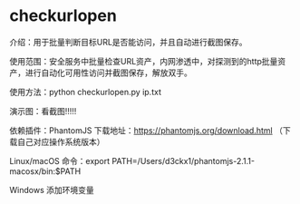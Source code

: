 # checkurlopen

介绍：用于批量判断目标URL是否能访问，并且自动进行截图保存。

使用范围：安全服务中批量检查URL资产，内网渗透中，对探测到的http批量资产，进行自动化可用性访问并截图保存，解放双手。

使用方法：python checkurlopen.py ip.txt

演示图：看截图!!!!!


依赖插件：PhantomJS
下载地址：https://phantomjs.org/download.html （下载自己对应操作系统版本）

Linux/macOS 命令：export PATH=/Users/d3ckx1/phantomjs-2.1.1-macosx/bin:$PATH

Windows 添加环境变量
